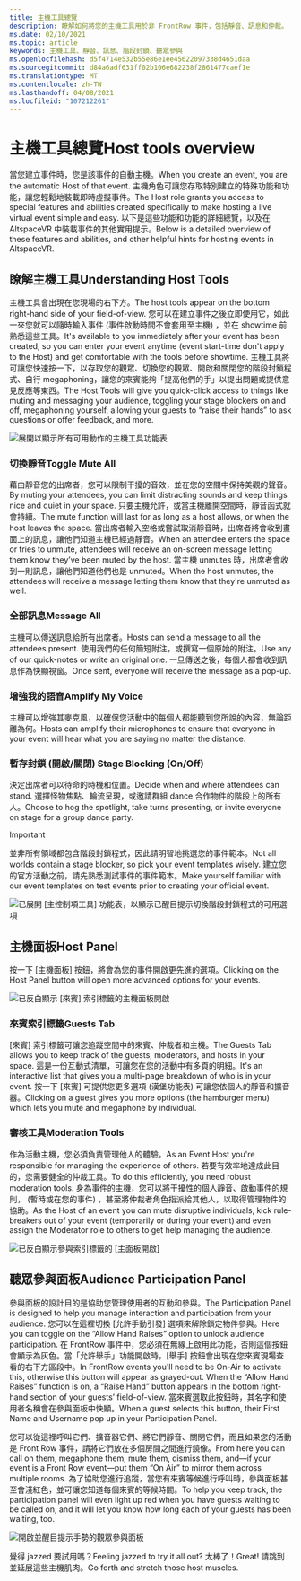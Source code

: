 ```yaml
---
title: 主機工具總覽
description: 瞭解如何將您的主機工具用於非 FrontRow 事件，包括靜音、訊息和仲裁。
ms.date: 02/10/2021
ms.topic: article
keywords: 主機工具、靜音、訊息、階段封鎖、聽眾參與
ms.openlocfilehash: d5f4714e532b55e86e1ee45622097338d4651daa
ms.sourcegitcommit: d84a6adf631ff02b106e682238f2861477caef1e
ms.translationtype: MT
ms.contentlocale: zh-TW
ms.lasthandoff: 04/08/2021
ms.locfileid: "107212261"
---
```

# <a name="host-tools-overview"></a><span data-ttu-id="3895a-104">主機工具總覽</span><span class="sxs-lookup"><span data-stu-id="3895a-104">Host tools overview</span></span>

<span data-ttu-id="3895a-105">當您建立事件時，您是該事件的自動主機。</span><span class="sxs-lookup"><span data-stu-id="3895a-105">When you create an event, you are the automatic Host of that event.</span></span> <span data-ttu-id="3895a-106">主機角色可讓您存取特別建立的特殊功能和功能，讓您輕鬆地裝載即時虛擬事件。</span><span class="sxs-lookup"><span data-stu-id="3895a-106">The Host role grants you access to special features and abilities created specifically to make hosting a live virtual event simple and easy.</span></span> <span data-ttu-id="3895a-107">以下是這些功能和功能的詳細總覽，以及在 AltspaceVR 中裝載事件的其他實用提示。</span><span class="sxs-lookup"><span data-stu-id="3895a-107">Below is a detailed overview of these features and abilities, and other helpful hints for hosting events in AltspaceVR.</span></span>

## <a name="understanding-host-tools"></a><span data-ttu-id="3895a-108">瞭解主機工具</span><span class="sxs-lookup"><span data-stu-id="3895a-108">Understanding Host Tools</span></span>

<span data-ttu-id="3895a-109">主機工具會出現在您現場的右下方。</span><span class="sxs-lookup"><span data-stu-id="3895a-109">The host tools appear on the bottom right-hand side of your field-of-view.</span></span> <span data-ttu-id="3895a-110">您可以在建立事件之後立即使用它，如此一來您就可以隨時輸入事件 (事件啟動時間不會套用至主機) ，並在 showtime 前熟悉這些工具。</span><span class="sxs-lookup"><span data-stu-id="3895a-110">It's available to you immediately after your event has been created, so you can enter your event anytime (event start-time don't apply to the Host) and get comfortable with the tools before showtime.</span></span> <span data-ttu-id="3895a-111">主機工具將可讓您快速按一下，以存取您的觀眾、切換您的觀眾、開啟和關閉您的階段封鎖程式、自行 megaphoning，讓您的來賓能夠「提高他們的手」以提出問題或提供意見反應等東西。</span><span class="sxs-lookup"><span data-stu-id="3895a-111">The Host Tools will give you quick-click access to things like muting and messaging your audience, toggling your stage blockers on and off, megaphoning yourself, allowing your guests to “raise their hands” to ask questions or offer feedback, and more.</span></span>

![展開以顯示所有可用動作的主機工具功能表](images/host-tools-img-01.png) 

### <a name="toggle-mute-all"></a><span data-ttu-id="3895a-113">切換靜音</span><span class="sxs-lookup"><span data-stu-id="3895a-113">Toggle Mute All</span></span>

<span data-ttu-id="3895a-114">藉由靜音您的出席者，您可以限制干擾的音效，並在您的空間中保持美觀的聲音。</span><span class="sxs-lookup"><span data-stu-id="3895a-114">By muting your attendees, you can limit distracting sounds and keep things nice and quiet in your space.</span></span> <span data-ttu-id="3895a-115">只要主機允許，或當主機離開空間時，靜音函式就會持續。</span><span class="sxs-lookup"><span data-stu-id="3895a-115">The mute function will last for as long as a host allows, or when the host leaves the space.</span></span> <span data-ttu-id="3895a-116">當出席者輸入空格或嘗試取消靜音時，出席者將會收到畫面上的訊息，讓他們知道主機已經過靜音。</span><span class="sxs-lookup"><span data-stu-id="3895a-116">When an attendee enters the space or tries to unmute, attendees will receive an on-screen message letting them know they’ve been muted by the host.</span></span> <span data-ttu-id="3895a-117">當主機 unmutes 時，出席者會收到一則訊息，讓他們知道他們也是 unmuted。</span><span class="sxs-lookup"><span data-stu-id="3895a-117">When the host unmutes, the attendees will receive a message letting them know that they're unmuted as well.</span></span>

### <a name="message-all"></a><span data-ttu-id="3895a-118">全部訊息</span><span class="sxs-lookup"><span data-stu-id="3895a-118">Message All</span></span>

<span data-ttu-id="3895a-119">主機可以傳送訊息給所有出席者。</span><span class="sxs-lookup"><span data-stu-id="3895a-119">Hosts can send a message to all the attendees present.</span></span> <span data-ttu-id="3895a-120">使用我們的任何簡短附注，或撰寫一個原始的附注。</span><span class="sxs-lookup"><span data-stu-id="3895a-120">Use any of our quick-notes or write an original one.</span></span> <span data-ttu-id="3895a-121">一旦傳送之後，每個人都會收到訊息作為快顯視窗。</span><span class="sxs-lookup"><span data-stu-id="3895a-121">Once sent, everyone will receive the message as a pop-up.</span></span>

### <a name="amplify-my-voice"></a><span data-ttu-id="3895a-122">增強我的語音</span><span class="sxs-lookup"><span data-stu-id="3895a-122">Amplify My Voice</span></span>

<span data-ttu-id="3895a-123">主機可以增強其麥克風，以確保您活動中的每個人都能聽到您所說的內容，無論距離為何。</span><span class="sxs-lookup"><span data-stu-id="3895a-123">Hosts can amplify their microphones to ensure that everyone in your event will hear what you are saying no matter the distance.</span></span>

### <a name="stage-blocking-onoff"></a><span data-ttu-id="3895a-124">暫存封鎖 (開啟/關閉) </span><span class="sxs-lookup"><span data-stu-id="3895a-124">Stage Blocking (On/Off)</span></span>

<span data-ttu-id="3895a-125">決定出席者可以待命的時機和位置。</span><span class="sxs-lookup"><span data-stu-id="3895a-125">Decide when and where attendees can stand.</span></span> <span data-ttu-id="3895a-126">選擇怪物焦點、輪流呈現，或邀請群組 dance 合作物件的階段上的所有人。</span><span class="sxs-lookup"><span data-stu-id="3895a-126">Choose to hog the spotlight, take turns presenting, or invite everyone on stage for a group dance party.</span></span>

> [!IMPORTANT]
> <span data-ttu-id="3895a-127">並非所有領域都包含階段封鎖程式，因此請明智地挑選您的事件範本。</span><span class="sxs-lookup"><span data-stu-id="3895a-127">Not all worlds contain a stage blocker, so pick your event templates wisely.</span></span> <span data-ttu-id="3895a-128">建立您的官方活動之前，請先熟悉測試事件的事件範本。</span><span class="sxs-lookup"><span data-stu-id="3895a-128">Make yourself familiar with our event templates on test events prior to creating your official event.</span></span>

![已展開 [主控制項工具] 功能表，以顯示已醒目提示切換階段封鎖程式的可用選項](images/host-tools-img-02.png)

## <a name="host-panel"></a><span data-ttu-id="3895a-130">主機面板</span><span class="sxs-lookup"><span data-stu-id="3895a-130">Host Panel</span></span>

<span data-ttu-id="3895a-131">按一下 [主機面板] 按鈕，將會為您的事件開啟更先進的選項。</span><span class="sxs-lookup"><span data-stu-id="3895a-131">Clicking on the Host Panel button will open more advanced options for your events.</span></span>

![已反白顯示 [來賓] 索引標籤的主機面板開啟](images/host-tools-img-03.png)

### <a name="guests-tab"></a><span data-ttu-id="3895a-133">來賓索引標籤</span><span class="sxs-lookup"><span data-stu-id="3895a-133">Guests Tab</span></span>

<span data-ttu-id="3895a-134">[來賓] 索引標籤可讓您追蹤空間中的來賓、仲裁者和主機。</span><span class="sxs-lookup"><span data-stu-id="3895a-134">The Guests Tab allows you to keep track of the guests, moderators, and hosts in your space.</span></span> <span data-ttu-id="3895a-135">這是一份互動式清單，可讓您在您的活動中有多頁的明細。</span><span class="sxs-lookup"><span data-stu-id="3895a-135">It's an interactive list that gives you a multi-page breakdown of who is in your event.</span></span> <span data-ttu-id="3895a-136">按一下 [來賓] 可提供您更多選項 (漢堡功能表) 可讓您依個人的靜音和擴音器。</span><span class="sxs-lookup"><span data-stu-id="3895a-136">Clicking on a guest gives you more options (the hamburger menu) which lets you mute and megaphone by individual.</span></span>

### <a name="moderation-tools"></a><span data-ttu-id="3895a-137">審核工具</span><span class="sxs-lookup"><span data-stu-id="3895a-137">Moderation Tools</span></span>

<span data-ttu-id="3895a-138">作為活動主機，您必須負責管理他人的體驗。</span><span class="sxs-lookup"><span data-stu-id="3895a-138">As an Event Host you're responsible for managing the experience of others.</span></span> <span data-ttu-id="3895a-139">若要有效率地達成此目的，您需要健全的仲裁工具。</span><span class="sxs-lookup"><span data-stu-id="3895a-139">To do this efficiently, you need robust moderation tools.</span></span> <span data-ttu-id="3895a-140">身為事件的主機，您可以將干擾性的個人靜音、啟動事件的規則， (暫時或在您的事件) ，甚至將仲裁者角色指派給其他人，以取得管理物件的協助。</span><span class="sxs-lookup"><span data-stu-id="3895a-140">As the Host of an event you can mute disruptive individuals, kick rule-breakers out of your event (temporarily or during your event) and even assign the Moderator role to others to get help managing the audience.</span></span>

![已反白顯示參與索引標籤的 [主面板開啟]](images/host-tools-img-04.png)

## <a name="audience-participation-panel"></a><span data-ttu-id="3895a-142">聽眾參與面板</span><span class="sxs-lookup"><span data-stu-id="3895a-142">Audience Participation Panel</span></span>

<span data-ttu-id="3895a-143">參與面板的設計目的是協助您管理使用者的互動和參與。</span><span class="sxs-lookup"><span data-stu-id="3895a-143">The Participation Panel is designed to help you manage interaction and participation from your audience.</span></span> <span data-ttu-id="3895a-144">您可以在這裡切換 [允許手動引發] 選項來解除鎖定物件參與。</span><span class="sxs-lookup"><span data-stu-id="3895a-144">Here you can toggle on the “Allow Hand Raises” option to unlock audience participation.</span></span> <span data-ttu-id="3895a-145">在 FrontRow 事件中，您必須在無線上啟用此功能，否則這個按鈕會顯示為灰色。當「允許舉手」功能開啟時，[舉手] 按鈕會出現在您來賓現場查看的右下方區段中。</span><span class="sxs-lookup"><span data-stu-id="3895a-145">In FrontRow events you'll need to be On-Air to activate this, otherwise this button will appear as grayed-out. When the “Allow Hand Raises” function is on, a “Raise Hand” button appears in the bottom right-hand section of your guests’ field-of-view.</span></span> <span data-ttu-id="3895a-146">當來賓選取此按鈕時，其名字和使用者名稱會在參與面板中快顯。</span><span class="sxs-lookup"><span data-stu-id="3895a-146">When a guest selects this button, their First Name and Username pop up in your Participation Panel.</span></span> 

<span data-ttu-id="3895a-147">您可以從這裡呼叫它們、擴音器它們、將它們靜音、關閉它們，而且如果您的活動是 Front Row 事件，請將它們放在多個房間之間進行鏡像。</span><span class="sxs-lookup"><span data-stu-id="3895a-147">From here you can call on them, megaphone them, mute them, dismiss them, and—if your event is a Front Row event—put them “On Air” to mirror them across multiple rooms.</span></span> <span data-ttu-id="3895a-148">為了協助您進行追蹤，當您有來賓等候進行呼叫時，參與面板甚至會淺紅色，並可讓您知道每個來賓的等候時間。</span><span class="sxs-lookup"><span data-stu-id="3895a-148">To help you keep track, the participation panel will even light up red when you have guests waiting to be called on, and it will let you know how long each of your guests has been waiting, too.</span></span>
 
![開啟並醒目提示手勢的觀眾參與面板](images/host-tools-img-05.png)

<span data-ttu-id="3895a-150">覺得 jazzed 要試用嗎？</span><span class="sxs-lookup"><span data-stu-id="3895a-150">Feeling jazzed to try it all out?</span></span> <span data-ttu-id="3895a-151">太棒了！</span><span class="sxs-lookup"><span data-stu-id="3895a-151">Great!</span></span> <span data-ttu-id="3895a-152">請跳到並延展這些主機肌肉。</span><span class="sxs-lookup"><span data-stu-id="3895a-152">Go forth and stretch those host muscles.</span></span>